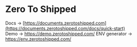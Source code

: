 # Zero To Shipped

Docs → [https://documents.zerotoshipped.com](https://documents.zerotoshipped.com/docs/quick-start)  
Demo → https://demo.zerotoshipped.com/
ENV generator → https://env.zerotoshipped.com/
